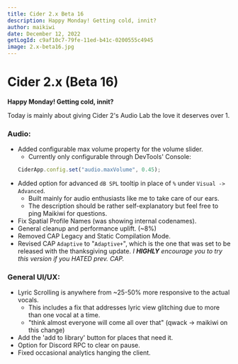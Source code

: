 ```yaml
---
title: Cider 2.x Beta 16
description: Happy Monday! Getting cold, innit?
author: maikiwi
date: December 12, 2022
getLogId: c9af10c7-79fe-11ed-b41c-0200555c4945
image: 2.x-beta16.jpg
---
```


# Cider 2.x (Beta 16)

**Happy Monday! Getting cold, innit?**

Today is mainly about giving Cider 2's Audio Lab the love it deserves over 1.

### Audio:

- Added configurable max volume property for the volume slider.
  - Currently only configurable through DevTools' Console:
  ```js
  CiderApp.config.set("audio.maxVolume", 0.45);
  ```
- Added option for advanced `dB SPL` tooltip in place of `%` under `Visual -> Advanced`.
  - Built mainly for audio enthusiasts like me to take care of our ears.
  - The description should be rather self-explanatory but feel free to ping Maikiwi for questions.
- Fix Spatial Profile Names (was showing internal codenames).
- General cleanup and performance uplift. (~8%)
- Removed CAP Legacy and Static Compilation Mode.
- Revised CAP `Adaptive` to "`Adaptive+`", which is the one that was set to be released with the thanksgiving update.
  _I **HIGHLY** encourage you to try this version if you HATED prev. CAP._

### General UI/UX:

- Lyric Scrolling is anywhere from ~25-50% more responsive to the actual vocals.
  - This includes a fix that addresses lyric view glitching due to more than one vocal at a time.
  - "think almost everyone will come all over that" (qwack -> maikiwi on this change)
- Add the 'add to library' button for places that need it.
- Option for Discord RPC to clear on pause.
- Fixed occasional analytics hanging the client.

